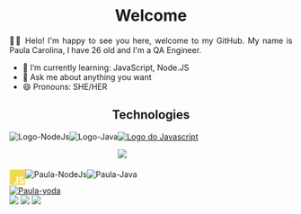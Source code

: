 <h1 align="center">Welcome</h1>

<div align="center">
</div>
<div align="justify">
👋👋 Helo! I'm happy to see you here, welcome to my GitHub.
My name is Paula Carolina, I have 26 old and I'm a QA Engineer.


- 🌱 I’m currently learning: JavaScript, Node.JS 
- 💬 Ask me about anything you want
- 😄 Pronouns: SHE/HER


</div>

<h2 align="center">Technologies</h2>


 <a href="https://www.javascript.com/">
    <img height="32" src="https://cdn.jsdelivr.net/gh/devicons/devicon/icons/javascript/javascript-original.svg" alt="Logo do Javascript"/>
    <img align="left" height="32" alt="Logo-NodeJs" src="https://img.shields.io/badge/Node.js-43853D?style=for-the-badge&logo=node.js&logoColor=white"> 
    <img align="left" height="32" alt="Logo-Java" src="https://img.shields.io/badge/Java-ED8B00?style=for-the-badge&logo=java&logoColor=white">
<p align="center">

</div>
 <div>
  <a href="https://github.com/paulahp">
  <img height="180em" src="https://github-readme-stats.vercel.app/api/top-langs/?username=paulahp&hide=html&layout=compact&theme=dark"/>
  

   </div> 
   
<div style="display: inline_block"><br>
 <img align="left" height="28em" alt="Paula-Js"  src="https://raw.githubusercontent.com/devicons/devicon/master/icons/javascript/javascript-plain.svg"> 
 <img align="left" alt="Paula-NodeJs" src="https://img.shields.io/badge/Node.js-43853D?style=for-the-badge&logo=node.js&logoColor=white"> 
 <img align="left" alt="Paula-Java" src="https://img.shields.io/badge/Java-ED8B00?style=for-the-badge&logo=java&logoColor=white">
    </div>
 
 ##
 <div> 
   <a align="left" href="https://www.linkedin.com/in/paula-carolina-santos/detail/overlay-view/urn:li:fsd_profileTreasuryMedia:(ACoAABagBKkB4Cp4DIzvRSqowuIKvoH5DcjObSk,1635465604937)/">
     <img height="163em"  alt="Paula-yoda" src="https://media.giphy.com/media/l0K4n42JVSqqUvAQg/giphy.gif">
  </div>
   
<div>
   <a align="left"  href="https://www.linkedin.com/in/paula-carolina-santos/"  target="_blank"><img  src="https://img.shields.io/badge/-LinkedIn-%230077B5?style=for-the-badge&logo=linkedin&logoColor=white" target="_blank"></a>
 <a href="https://www.instagram.com/paularathlef/" target="_blank"><img  src="https://img.shields.io/badge/-Instagram-%23E4405F?style=for-the-badge&logo=instagram&logoColor=white" target="_blank"></a>
      <a align="left"  href = "mailto:paulac.santos@live.com"><img src="https://img.shields.io/badge/Microsoft_Outlook-0078D4?style=for-the-badge&logo=microsoft-outlook&logoColor=white" target="_blank"></a>
</div>
</div> 
  
 
